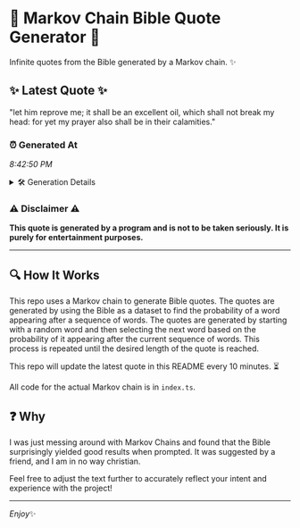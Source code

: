 # 📖 Markov Chain Bible Quote Generator 📖

Infinite quotes from the Bible generated by a Markov chain. ✨

## ✨ Latest Quote ✨
"let him reprove me; it shall be an excellent oil, which shall not break my head: for yet my prayer also shall be in their calamities."

### ⏰ Generated At
*8:42:50 PM*

<details>
    <summary>🛠️ Generation Details</summary>
    <p>
        <strong>🌱 Seed:</strong> let<br>
        <strong>🔄 Iterations:</strong> 25<br>
        <strong>📜 Context History:</strong><br>[ let ]: him<br>[ let, him ]: reprove<br>[ let, him, reprove ]: me;<br>[ let, him, reprove, me; ]: it<br>[ let, him, reprove, me;, it ]: shall<br>[ let, him, reprove, me;, it, shall ]: be<br>[ him, reprove, me;, it, shall, be ]: an<br>[ reprove, me;, it, shall, be, an ]: excellent<br>[ me;, it, shall, be, an, excellent ]: oil,<br>[ it, shall, be, an, excellent, oil, ]: which<br>[ shall, be, an, excellent, oil,, which ]: shall<br>[ be, an, excellent, oil,, which, shall ]: not<br>[ an, excellent, oil,, which, shall, not ]: break<br>[ excellent, oil,, which, shall, not, break ]: my<br>[ oil,, which, shall, not, break, my ]: head:<br>[ which, shall, not, break, my, head: ]: for<br>[ shall, not, break, my, head:, for ]: yet<br>[ not, break, my, head:, for, yet ]: my<br>[ break, my, head:, for, yet, my ]: prayer<br>[ my, head:, for, yet, my, prayer ]: also<br>[ head:, for, yet, my, prayer, also ]: shall<br>[ for, yet, my, prayer, also, shall ]: be<br>[ yet, my, prayer, also, shall, be ]: in<br>[ my, prayer, also, shall, be, in ]: their<br>[ prayer, also, shall, be, in, their ]: calamities.<br>
    </p>
</details>

### ⚠️ Disclaimer ⚠️
**This quote is generated by a program and is not to be taken seriously. It is purely for entertainment purposes.**

---

## 🔍 How It Works

This repo uses a Markov chain to generate Bible quotes. The quotes are generated by using the Bible as a dataset to find the probability of a word appearing after a sequence of words. The quotes are generated by starting with a random word and then selecting the next word based on the probability of it appearing after the current sequence of words. This process is repeated until the desired length of the quote is reached.

This repo will update the latest quote in this README every 10 minutes. ⏳

All code for the actual Markov chain is in `index.ts`.

## ❓ Why

I was just messing around with Markov Chains and found that the Bible surprisingly yielded good results when prompted. 
It was suggested by a friend, and I am in no way christian.

Feel free to adjust the text further to accurately reflect your intent and experience with the project!

---

*Enjoy*✨
